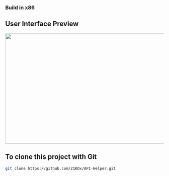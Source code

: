 ### Build in x86

## User Interface Preview
<img src="https://cdn.discordapp.com/attachments/847075046329679903/1224471281144168458/image.png?ex=661d9cbf&is=660b27bf&hm=732a2710c182d06c4b2fccea53b4037f3ba6c38b991b60cf6f4c0fd67fb14ec2&" height="350" width="700">

## To clone this project with Git
```bash
git clone https://github.com/Z1KOx/API-Helper.git
```
